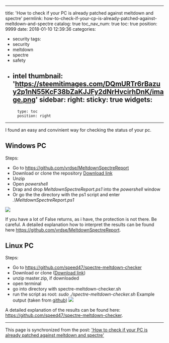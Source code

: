 
---
title: 'How to check if your PC is already patched against meltdown and spectre'
permlink: how-to-check-if-your-cp-is-already-patched-against-meltdown-and-spectre
catalog: true
toc_nav_num: true
toc: true
position: 9999
date: 2018-01-10 12:39:36
categories:
- security
tags:
- security
- meltdown
- spectre
- safety
- intel
thumbnail: 'https://steemitimages.com/DQmURTr6rBazuy2p1nN55KcF38bZaKJJFy2dNrHvcirhDnK/image.png'
sidebar:
    right:
        sticky: true
widgets:
    -
        type: toc
        position: right
---


I found an easy and convinient way for checking the status of your  pc.

## Windows PC
Steps:
* Go to https://github.com/vrdse/MeltdownSpectreReport
* Download or clone the repository [Download link](https://github.com/vrdse/MeltdownSpectreReport/archive/master.zip)
* Unzip
* Open _powershell_
* Drap and drop _MeltdownSpectreReport.ps1_ into the _powershell_ window
* Or go the the directory with the ps1 script and enter _.\MeltdownSpectreReport.ps1_

![](https://steemitimages.com/DQmURTr6rBazuy2p1nN55KcF38bZaKJJFy2dNrHvcirhDnK/image.png)

If you have a lot of False returns,  as i have, the protection is not there. Be careful. A detailed explanation how to interpret the  results can be found here https://github.com/vrdse/MeltdownSpectreReport.

## Linux PC
Steps:

* Go to https://github.com/speed47/spectre-meltdown-checker
* Download or clone ([Download link](https://github.com/speed47/spectre-meltdown-checker/archive/master.zip))
* unzip master.zip, if downloaded
* open terminal 
* go into directory with spectre-meltdown-checker.sh
* run the script as root: _sudo ./spectre-meltdown-checker.sh_
Example output (taken from [github](https://github.com/speed47/spectre-meltdown-checker))
![](https://steemitimages.com/DQmesr1BdRRfbwNK64Aobdk7QyhGLFcnf3SBVGyMER5Dysp/image.png)

A detailed explanation of the results can be found here: https://github.com/speed47/spectre-meltdown-checker.

- - -

This page is synchronized from the post: ['How to check if your PC is already patched against meltdown and spectre'](https://steemit.com/@holger80/how-to-check-if-your-cp-is-already-patched-against-meltdown-and-spectre)
